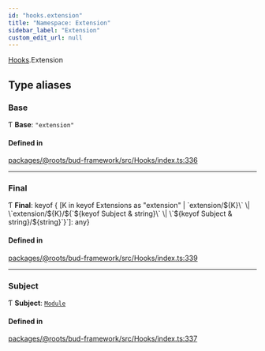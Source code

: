 ```yaml
---
id: "hooks.extension"
title: "Namespace: Extension"
sidebar_label: "Extension"
custom_edit_url: null
---
```


[Hooks](hooks.md).Extension

## Type aliases

### Base

Ƭ **Base**: ``"extension"``

#### Defined in

[packages/@roots/bud-framework/src/Hooks/index.ts:336](https://github.com/roots/bud/blob/d7cd28f6/packages/@roots/bud-framework/src/Hooks/index.ts#L336)

___

### Final

Ƭ **Final**: keyof { [K in keyof Extensions as "extension" \| \`extension/${K}\` \| \`extension/${K}/${\`${keyof Subject & string}\` \| \`${keyof Subject & string}/${string}\`}\`]: any}

#### Defined in

[packages/@roots/bud-framework/src/Hooks/index.ts:339](https://github.com/roots/bud/blob/d7cd28f6/packages/@roots/bud-framework/src/Hooks/index.ts#L339)

___

### Subject

Ƭ **Subject**: [`Module`](../interfaces/module.md)

#### Defined in

[packages/@roots/bud-framework/src/Hooks/index.ts:337](https://github.com/roots/bud/blob/d7cd28f6/packages/@roots/bud-framework/src/Hooks/index.ts#L337)
